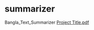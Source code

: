 # summarizer
Bangla_Text_Summarizer
[Project Title.pdf](https://github.com/khatamirock/summarizer/files/9429237/Project.Title.pdf)
